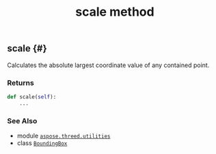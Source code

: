 ﻿---
title: scale method
second_title: Aspose.3D for Python via .NET API References
description: 
type: docs
weight: 60
url: /aspose.threed.utilities/boundingbox/scale/
is_root: false
---

## scale {#}

Calculates the absolute largest coordinate value of any contained point.


### Returns 





```python
def scale(self):
    ...
```





### See Also
* module [`aspose.threed.utilities`](../../)
* class [`BoundingBox`](/3d/python-net/aspose.threed.utilities/boundingbox)
